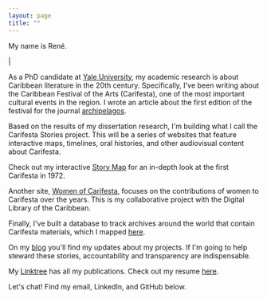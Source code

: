 ```yaml
---
layout: page
title: ""
---
```


My name is René.

<p class="lead"><span class="element subtitle subtitle-typed"></span><span class="typed-cursor typed-cursor--blink" aria-hidden="true">|</span></p>

As a PhD candidate at [Yale University](https://complit.yale.edu/people/rene-kooiker), my academic research is about Caribbean literature in the 20th century. Specifically, I've been writing about the Caribbean Festival of the Arts (Carifesta), one of the most important cultural events in the region. I wrote an article about the first edition of the festival for the journal [archipelagos](http://archipelagosjournal.org/issue06/kooiker-carifesta.html).

Based on the results of my dissertation research, I'm building what I call the Carifesta Stories project. This will be a series of websites that feature interactive maps, timelines, oral histories, and other audiovisual content about Carifesta.

Check out my interactive [Story Map](https://storymaps.arcgis.com/stories/6022d40207de4b9199c3eaa07aa2f024) for an in-depth look at the first Carifesta in 1972.

Another site, [Women of Carifesta](https://womenofcarifesta.onrender.com), focuses on the contributions of women to Carifesta over the years. This is my collaborative project with the Digital Library of the Caribbean.

Finally, I've built a database to track archives around the world that contain Carifesta materials, which I mapped [here](https://rjkooiker.github.io/carifesta-archives-map/).

On my [blog](https://rjkooiker.github.io/blog.html) you'll find my updates about my projects. If I'm going to help steward these stories, accountability and transparency are indispensable.

My [Linktree](https://linktr.ee/renekooiker) has all my publications. Check out my resume [here](https://rjkooiker.github.io/resume.html).

Let's chat! Find my email, LinkedIn, and GitHub below.

<script src="https://cdn.jsdelivr.net/npm/typed.js@2.0.12"></script>

<script>
document.addEventListener('DOMContentLoaded', function() {
  var options = {
    strings: [
      'I am a Caribbeanist.',
      'I am a digital humanist.',
      'I am a PhD candidate at Yale.',
      'I am an Assistant Editor at the Yale Review.',
      'I am a freelance writer and translator.'
    ],
    typeSpeed: 80,
    backSpeed: 99,
    backDelay: 1000,
    loop: true,
    smartBackspace: true, // Only backspace what doesn't match the previous string
    cursorChar: '|'
  };

  var typed = new Typed('.element', options);
});
</script>
